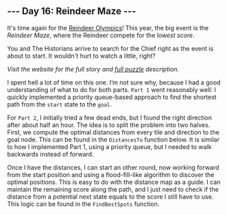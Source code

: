 ## --- Day 16: Reindeer Maze ---
It's time again for the [Reindeer Olympics](/2015/day/14)! This year, the big event is the <em>Reindeer Maze</em>, where the Reindeer compete for the <em>lowest score</em>.

You and The Historians arrive to search for the Chief right as the event is about to start. It wouldn't hurt to watch a little, right?

_Visit the website for the full story and [full puzzle](https://adventofcode.com/2024/day/16) description._

I spent hell a lot of time on this one. I’m not sure why, because I had a good understanding of what to do for both parts. `Part 1` went reasonably well: I quickly implemented a priority queue-based approach to find the shortest path from the `start` state to the `goal`.

For `Part 2`, I initially tried a few dead ends, but I found the right direction after about half an hour. The idea is to split the problem into two halves. First, we compute the optimal distances from every tile and direction to the goal node. This can be found in the `DistancesTo` function below. It is similar to how I implemented Part 1, using a priority queue, but I needed to walk backwards instead of forward.

Once I have the distances, I can start an other round, now working forward from the start position and using a flood-fill-like algorithm to discover the optimal positions. This is easy to do with the distance map as a guide. I can maintain the remaining score along the path, and I just need to check if the distance from a potential next state equals to the score I still have to use. This logic can be found in the `FindBestSpots` function.